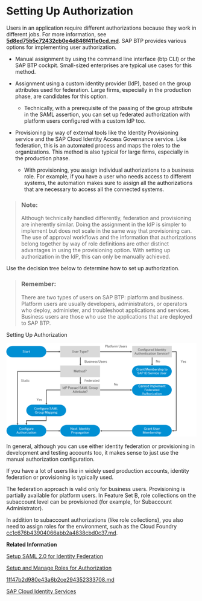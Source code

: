 <!-- loiocb9f0ac174a248c4bc7391e5bf5a0b1a -->

# Setting Up Authorization

Users in an application require different authorizations because they work in different jobs. For more information, see **[5d8ed75b5c72432cb0e4d846f411e0cd.md](5d8ed75b5c72432cb0e4d846f411e0cd.md)**. SAP BTP provides various options for implementing user authorization.

-   Manual assignment by using the command line interface \(btp CLI\) or the SAP BTP cockpit. Small-sized enterprises are typical use cases for this method.

-   Assignment using a custom identity provider \(IdP\), based on the group attributes used for federation. Large firms, especially in the production phase, are candidates for this option.

    -   Technically, with a prerequisite of the passing of the group attribute in the SAML assertion, you can set up federated authorization with platform users configured with a custom IdP too.

-   Provisioning by way of external tools like the Identity Provisioning service and the SAP Cloud Identity Access Governance service. Like federation, this is an automated process and maps the roles to the organizations. This method is also typical for large firms, especially in the production phase.

    -   With provisioning, you assign individual authorizations to a business role. For example, if you have a user who needs access to different systems, the automation makes sure to assign all the authorizations that are necessary to access all the connected systems.


> ### Note:  
> Although technically handled differently, federation and provisioning are inherently similar. Doing the assignment in the IdP is simpler to implement but does not scale in the same way that provisioning can. The use of approval workflows and the information that authorizations belong together by way of role definitions are other distinct advantages in using the provisioning option. With setting up authorization in the IdP, this can only be manually achieved.

Use the decision tree below to determine how to set up authorization.

> ### Remember:  
> There are two types of users on SAP BTP: platform and business. Platform users are usually developers, administrators, or operators who deploy, administer, and troubleshoot applications and services. Business users are those who use the applications that are deployed to SAP BTP.

   
  
<a name="loiocb9f0ac174a248c4bc7391e5bf5a0b1a__fig_sgf_zrw_42b"/>Setting Up Authorization

 ![](../images/sap_cp_lm_authorization_34cb489.png "Setting Up Authorization") 

In general, although you can use either identity federation or provisioning in development and testing accounts too, it makes sense to just use the manual authorization configuration.

If you have a lot of users like in widely used production accounts, identity federation or provisioning is typically used.

The federation approach is valid only for business users. Provisioning is partially available for platform users. In Feature Set B, role collections on the subaccount level can be provisioned \(for example, for Subaccount Administrator\).

In addition to subaccount authorizations \(like role collections\), you also need to assign roles for the environment, such as the Cloud Foundry [cc1c676b43904066abb2a4838cbd0c37.md](cc1c676b43904066abb2a4838cbd0c37.md).

**Related Information**  


[Setup SAML 2.0 for Identity Federation](dc618538d97610148155d97dcd123c24.md)

[Setup and Manage Roles for Authorization](db8175b9d976101484e6fa303b108acd.md)

[1ff47b2d980e43a6b2ce294352333708.md](1ff47b2d980e43a6b2ce294352333708.md)

[SAP Cloud Identity Services](https://help.sap.com/viewer/f48e822d6d484fa5ade7dda78b64d9f5/Cloud/en-US)

